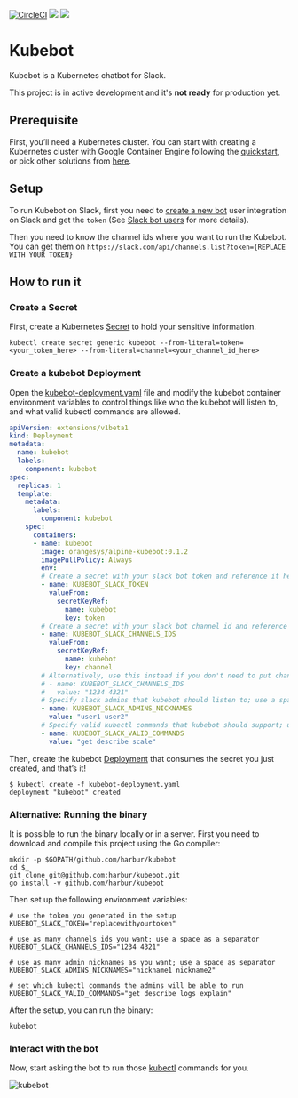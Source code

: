 [![CircleCI](https://circleci.com/gh/orangesys/kubebot.svg?style=svg)](https://circleci.com/gh/orangesys/kubebot)
[![](https://images.microbadger.com/badges/image/orangesys/alpine-kubebot.svg)](https://microbadger.com/images/orangesys/alpine-kubebot "Get your own image badge on microbadger.com")
[![](https://images.microbadger.com/badges/version/orangesys/alpine-kubebot.svg)](https://microbadger.com/images/orangesys/alpine-kubebot "Get your own version badge on microbadger.com")
# Kubebot

Kubebot is a Kubernetes chatbot for Slack.

This project is in active development and it's __not ready__ for production yet.

## Prerequisite

First, you’ll need a Kubernetes cluster. You can start with creating a Kubernetes cluster with Google Container Engine following the [quickstart](https://cloud.google.com/container-engine/docs/quickstart), or pick other solutions from [here](http://kubernetes.io/docs/getting-started-guides/).


## Setup

To run Kubebot on Slack, first you need to [create a new bot](https://my.slack.com/services/new/bot) user integration on Slack and get the `token` (See [Slack bot users](https://api.slack.com/bot-users) for more details).

Then you need to know the channel ids where you want to run the Kubebot. You can get them on `https://slack.com/api/channels.list?token={REPLACE WITH YOUR TOKEN}`

## How to run it

### Create a Secret

First, create a Kubernetes [Secret](http://kubernetes.io/docs/user-guide/secrets/) to hold your sensitive information.

```
kubectl create secret generic kubebot --from-literal=token=<your_token_here> --from-literal=channel=<your_channel_id_here>
```

### Create a kubebot Deployment

Open the [kubebot-deployment.yaml](kubebot-deployment.yaml) file and modify the kubebot container environment variables to control things like who the kubebot will listen to, and what valid kubectl commands are allowed.

```yaml
apiVersion: extensions/v1beta1
kind: Deployment
metadata:
  name: kubebot
  labels:
    component: kubebot
spec:
  replicas: 1
  template:
    metadata:
      labels:
        component: kubebot
    spec:
      containers:
      - name: kubebot
        image: orangesys/alpine-kubebot:0.1.2
        imagePullPolicy: Always
        env:
        # Create a secret with your slack bot token and reference it here
        - name: KUBEBOT_SLACK_TOKEN
          valueFrom:
            secretKeyRef:
              name: kubebot
              key: token
        # Create a secret with your slack bot channel id and reference it here
        - name: KUBEBOT_SLACK_CHANNELS_IDS
          valueFrom:
            secretKeyRef:
              name: kubebot
              key: channel
        # Alternatively, use this instead if you don't need to put channel ids in a secret; use a space as a separator
        # - name: KUBEBOT_SLACK_CHANNELS_IDS
        #   value: "1234 4321"
        # Specify slack admins that kubebot should listen to; use a space as a separator
        - name: KUBEBOT_SLACK_ADMINS_NICKNAMES
          value: "user1 user2"
        # Specify valid kubectl commands that kubebot should support; use a space as a separator
        - name: KUBEBOT_SLACK_VALID_COMMANDS
          value: "get describe scale"
```

Then, create the kubebot [Deployment](http://kubernetes.io/docs/user-guide/deployments/) that consumes the secret you just created, and that’s it!

```console
$ kubectl create -f kubebot-deployment.yaml
deployment "kubebot" created
```


### Alternative: Running the binary

It is possible to run the binary locally or in a server. First you need to download and compile this project using the Go compiler:

```
mkdir -p $GOPATH/github.com/harbur/kubebot
cd $_
git clone git@github.com:harbur/kubebot.git
go install -v github.com/harbur/kubebot
```

Then set up the following environment variables:

```
# use the token you generated in the setup
KUBEBOT_SLACK_TOKEN="replacewithyourtoken"

# use as many channels ids you want; use a space as a separator
KUBEBOT_SLACK_CHANNELS_IDS="1234 4321"

# use as many admin nicknames as you want; use a space as separator
KUBEBOT_SLACK_ADMINS_NICKNAMES="nickname1 nickname2"

# set which kubectl commands the admins will be able to run
KUBEBOT_SLACK_VALID_COMMANDS="get describe logs explain"
```

After the setup, you can run the binary:

```
kubebot
```

### Interact with the bot

Now, start asking the bot to run those [kubectl](http://kubernetes.io/docs/user-guide/kubectl/kubectl/) commands for you.

![kubebot](images/kubebot.png "kubebot")
